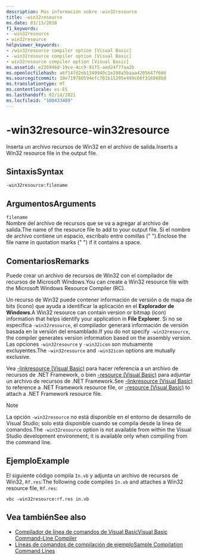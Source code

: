 ```yaml
---
description: Mas información sobre -win32resource
title: -win32resource
ms.date: 03/13/2018
f1_keywords:
- -win32resource
- win32resource
helpviewer_keywords:
- /win32resource compiler option [Visual Basic]
- -win32resource compiler option [Visual Basic]
- win32resource compiler option [Visual Basic]
ms.assetid: e226946d-19ce-4cc9-91f5-aed24f77aa2b
ms.openlocfilehash: a6f14fd2eb1349940c1e208a5baaa4205647f666
ms.sourcegitcommit: 10e719780594efc781b15295e499c66f316068b8
ms.translationtype: HT
ms.contentlocale: es-ES
ms.lasthandoff: 02/14/2021
ms.locfileid: "100433489"
---
```

# <a name="-win32resource"></a><span data-ttu-id="35149-103">-win32resource</span><span class="sxs-lookup"><span data-stu-id="35149-103">-win32resource</span></span>

<span data-ttu-id="35149-104">Inserta un archivo recursos de Win32 en el archivo de salida.</span><span class="sxs-lookup"><span data-stu-id="35149-104">Inserts a Win32 resource file in the output file.</span></span>  
  
## <a name="syntax"></a><span data-ttu-id="35149-105">Sintaxis</span><span class="sxs-lookup"><span data-stu-id="35149-105">Syntax</span></span>  
  
```console  
-win32resource:filename  
```  
  
## <a name="arguments"></a><span data-ttu-id="35149-106">Argumentos</span><span class="sxs-lookup"><span data-stu-id="35149-106">Arguments</span></span>  

 `filename`  
 <span data-ttu-id="35149-107">Nombre del archivo de recursos que se va a agregar al archivo de salida.</span><span class="sxs-lookup"><span data-stu-id="35149-107">The name of the resource file to add to your output file.</span></span> <span data-ttu-id="35149-108">Si el nombre de archivo contiene un espacio, escríbalo entre comillas (" ").</span><span class="sxs-lookup"><span data-stu-id="35149-108">Enclose the file name in quotation marks (" ") if it contains a space.</span></span>  
  
## <a name="remarks"></a><span data-ttu-id="35149-109">Comentarios</span><span class="sxs-lookup"><span data-stu-id="35149-109">Remarks</span></span>  

 <span data-ttu-id="35149-110">Puede crear un archivo de recursos de Win32 con el compilador de recursos de Microsoft Windows.</span><span class="sxs-lookup"><span data-stu-id="35149-110">You can create a Win32 resource file with the Microsoft Windows Resource Compiler (RC).</span></span>  
  
 <span data-ttu-id="35149-111">Un recurso de Win32 puede contener información de versión o de mapa de bits (icono) que ayuda a identificar la aplicación en el **Explorador de Windows**.</span><span class="sxs-lookup"><span data-stu-id="35149-111">A Win32 resource can contain version or bitmap (icon) information that helps identify your application in **File Explorer**.</span></span> <span data-ttu-id="35149-112">Si no se especifica `-win32resource`, el compilador generará información de versión basada en la versión del ensamblado.</span><span class="sxs-lookup"><span data-stu-id="35149-112">If you do not specify `-win32resource`, the compiler generates version information based on the assembly version.</span></span> <span data-ttu-id="35149-113">Las opciones `-win32resource` y `-win32icon` son mutuamente excluyentes.</span><span class="sxs-lookup"><span data-stu-id="35149-113">The `-win32resource` and `-win32icon` options are mutually exclusive.</span></span>  
  
 <span data-ttu-id="35149-114">Vea [-linkresource (Visual Basic)](linkresource.md) para hacer referencia a un archivo de recursos de .NET Framework, o bien [-resource (Visual Basic)](resource.md) para adjuntar un archivo de recursos de .NET Framework.</span><span class="sxs-lookup"><span data-stu-id="35149-114">See [-linkresource (Visual Basic)](linkresource.md) to reference a .NET Framework resource file, or [-resource (Visual Basic)](resource.md) to attach a .NET Framework resource file.</span></span>  
  
> [!NOTE]
> <span data-ttu-id="35149-115">La opción `-win32resource` no está disponible en el entorno de desarrollo de Visual Studio; solo está disponible cuando se compila desde la línea de comandos.</span><span class="sxs-lookup"><span data-stu-id="35149-115">The `-win32resource` option is not available from within the Visual Studio development environment; it is available only when compiling from the command line.</span></span>  
  
## <a name="example"></a><span data-ttu-id="35149-116">Ejemplo</span><span class="sxs-lookup"><span data-stu-id="35149-116">Example</span></span>  

 <span data-ttu-id="35149-117">El siguiente código compila `In.vb` y adjunta un archivo de recursos de Win32, `Rf.res`:</span><span class="sxs-lookup"><span data-stu-id="35149-117">The following code compiles `In.vb` and attaches a Win32 resource file, `Rf.res`:</span></span>  
  
```console  
vbc -win32resource:rf.res in.vb  
```  
  
## <a name="see-also"></a><span data-ttu-id="35149-118">Vea también</span><span class="sxs-lookup"><span data-stu-id="35149-118">See also</span></span>

- [<span data-ttu-id="35149-119">Compilador de línea de comandos de Visual Basic</span><span class="sxs-lookup"><span data-stu-id="35149-119">Visual Basic Command-Line Compiler</span></span>](index.md)
- [<span data-ttu-id="35149-120">Líneas de comandos de compilación de ejemplo</span><span class="sxs-lookup"><span data-stu-id="35149-120">Sample Compilation Command Lines</span></span>](sample-compilation-command-lines.md)

